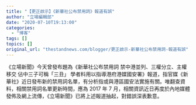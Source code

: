 ```yaml
---
title: "【更正啟示】《新華社公布禁用詞》報道有誤"
author: "立場編輯部"
date: "2020-07-10T19:13:00"
categories:
  - "博客"
tags: []
topics: []
original_url: "thestandnews.com/blogger/更正啟示-新華社公布禁用詞-報道有誤"
---
```

《立場新聞》今天曾發布題為《新華社公布禁用詞 禁中港並列、三權分立、主權移交 佔中三子可稱「三丑」 學者料用以指導港府港媒國安署》報道，指官媒《新華社》近日發布新的禁用詞名單，有分析指或與港區國安法實施有關。唯翻查資料，相關禁用詞名單更新時間，應為 2017 年 7 月，相關資訊近日再度於內地媒體發佈及網上流傳，《立場新聞》已將上述報道抽起，對錯誤深表歉意。